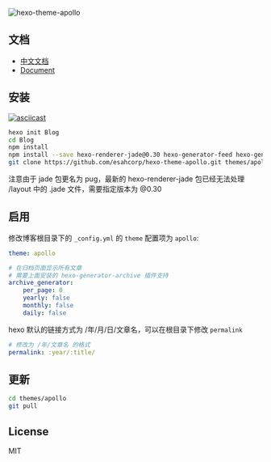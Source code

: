 ![hexo-theme-apollo](https://cloud.githubusercontent.com/assets/9530963/13026956/08e76eca-d277-11e5-8bfc-2e80cea20a0d.png)

## 文档

- [中文文档](https://github.com/esahcorp/hexo-theme-apollo/blob/master/doc%2Fdoc-zh.md)
- [Document](https://github.com/esahcorp/hexo-theme-apollo/blob/master/doc%2Fdoc-en.md)

## 安装

[![asciicast](https://asciinema.org/a/emrvroa9054hz6k8ise0uxh2u.png)](https://asciinema.org/a/emrvroa9054hz6k8ise0uxh2u)

``` bash
hexo init Blog 
cd Blog 
npm install
npm install --save hexo-renderer-jade@0.30 hexo-generator-feed hexo-generator-sitemap hexo-browsersync hexo-generator-archive
git clone https://github.com/esahcorp/hexo-theme-apollo.git themes/apollo
```

注意由于 jade 包更名为 pug，最新的 hexo-renderer-jade 包已经无法处理 /layout 中的 .jade 文件，需要指定版本为 @0.30

## 启用

修改博客根目录下的 `_config.yml` 的 `theme` 配置项为 `apollo`:

```yaml
theme: apollo

# 在归档页面显示所有文章
# 需要上面安装的 hexo-generator-archive 插件支持
archive_generator:
    per_page: 0
    yearly: false
    monthly: false
    daily: false
```

hexo 默认的链接方式为 /年/月/日/文章名，可以在根目录下修改 `permalink`

```yaml
# 修改为 /年/文章名 的格式
permalink: :year/:title/
```

## 更新

``` bash
cd themes/apollo 
git pull
```

## License

MIT
